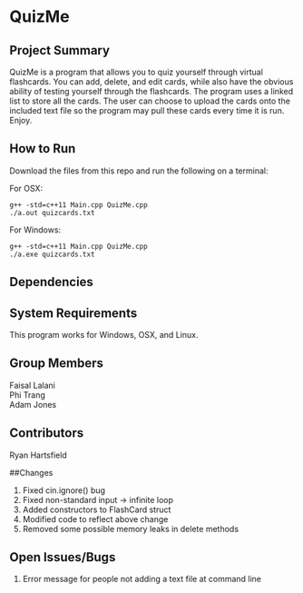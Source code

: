 # QuizMe

## Project Summary
QuizMe is a program that allows you to quiz yourself through virtual flashcards. You can add, delete, and edit cards, while also have the obvious ability of testing yourself through the flashcards. The program uses a linked list to store all the cards. The user can choose to upload the cards onto the included text file so the program may pull these cards every time it is run. Enjoy.

## How	to	Run
Download the files from this repo and run the following on a terminal:

For OSX:
```
g++ -std=c++11 Main.cpp QuizMe.cpp
./a.out quizcards.txt
```

For Windows:
```
g++ -std=c++11 Main.cpp QuizMe.cpp
./a.exe quizcards.txt
```

## Dependencies

## System Requirements
This program works for Windows, OSX, and Linux.

## Group	Members
Faisal Lalani <br />
Phi Trang <br />
Adam Jones <br />

## Contributors
Ryan Hartsfield

##Changes
1. Fixed cin.ignore() bug
2. Fixed non-standard input -> infinite loop
3. Added constructors to FlashCard struct
4. Modified code to reflect above change
5. Removed some possible memory leaks in delete methods

## Open	Issues/Bugs
1. Error message for people not adding a text file at command line
